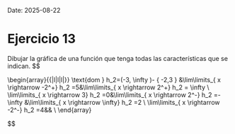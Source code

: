 Date: 2025-08-22

# Ejercicio 13

 
Dibujar la gráfica de una función que tenga todas las características que se indican.
$$

\begin{array}{{|l|l|l|}}
   \text{dom } h_2=(-3, \infty )- \{ -2,3 \} &\lim\limits_{ x \rightarrow  -2^+}  h_2 =5&\lim\limits_{ x \rightarrow  2^+}  h_2 = \infty \\ \lim\limits_{ x \rightarrow  3}  h_2 =0&\lim\limits_{ x \rightarrow  2^-}  h_2 =- \infty &\lim\limits_{ x \rightarrow  \infty}  h_2 =2 \\ \lim\limits_{ x \rightarrow  -2^-}  h_2 =4&& \\ 
\end{array}

$$